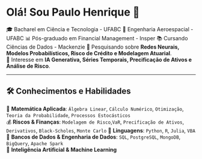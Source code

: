 # Olá! Sou Paulo Henrique 👋

🎓 Bacharel em Ciência e Tecnologia - UFABC
🚀 Engenharia Aeroespacial - UFABC
📊 Pós-graduado em Financial Management - Insper
📚 Cursando Ciências de Dados - Mackenzie
💭 Pesquisando sobre **Redes Neurais, Modelos Probabilísticos, Risco de Crédito e Modelagem Atuarial**.  
🎯 Interesse em **IA Generativa, Séries Temporais, Precificação de Ativos e Análise de Risco**.  

---

## 🛠️ **Conhecimentos e Habilidades**

🧮 **Matemática Aplicada**: `Álgebra Linear`, `Cálculo Numérico`, `Otimização`, `Teoria da Probabilidade`, `Processos Estocásticos`  
💰 **Riscos & Finanças**: `Modelagem de Risco`,`VaR`, `Precificação de Ativos`, `Derivativos`, `Black-Scholes`, `Monte Carlo`
🐍 **Linguagens**: `Python`, `R`, `Julia`, `VBA`
💾 **Bancos de Dados & Engenharia de Dados**: `SQL`, `PostgreSQL`, `MongoDB`, `BigQuery`, `Apache Spark`   
🧠 **Inteligência Artificial & Machine Learning**

